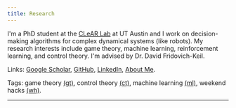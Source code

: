 ```yaml
---
title: Research
---
```


I'm a PhD student at the [CLeAR Lab](https://clearoboticslab.github.io/) at UT Austin and I work on decision-making algorithms for complex dynamical systems (like robots).
My research interests include game theory, machine learning, reinforcement learning, and control theory.
I'm advised by Dr. David Fridovich-Keil.

Links: [Google Scholar](https://scholar.google.com/citations?user=q0dyHx4AAAAJ&hl=en), [GitHub](https://github.com/fernandopalafox), [LinkedIn](https://www.linkedin.com/in/fernando-palafox/), [About Me](https://palafox.info/about).

Tags: game theory [(gt)](tags/gt), control theory [(ct)](tags/ct), machine learning [(ml)](tags/ml), weekend hacks [(wh)](tags/wh).

---
